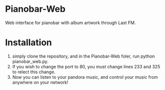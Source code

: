 Pianobar-Web
============

Web interface for pianobar with album artwork through Last FM.


Installation
============

1. simply clone the repository, and in the Pianobar-Web foler, run python pianobar_web.py.
2. If you wish to change the port to 80, you must change lines 233 and 325 to relect this change.
3. Now you can listen to your pandora music, and control your music from anywhere on your network! 
